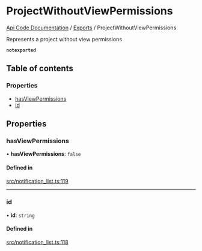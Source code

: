 # ProjectWithoutViewPermissions
 
[Api Code Documentation](../README.md) / [Exports](../modules.md) / ProjectWithoutViewPermissions

Represents a project without view permissions

**`notexported`**

## Table of contents

### Properties

- [hasViewPermissions](ProjectWithoutViewPermissions.md#hasviewpermissions)
- [id](ProjectWithoutViewPermissions.md#id)

## Properties

### hasViewPermissions

• **hasViewPermissions**: ``false``

#### Defined in

[src/notification_list.ts:119](https://github.com/openkfw/TruBudget/blob/b9aaff0/api/src/notification_list.ts#L119)

___

### id

• **id**: `string`

#### Defined in

[src/notification_list.ts:118](https://github.com/openkfw/TruBudget/blob/b9aaff0/api/src/notification_list.ts#L118)
